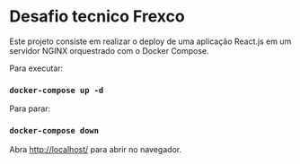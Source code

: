 # Desafio tecnico Frexco

Este projeto consiste em realizar o deploy de uma aplicação React.js em um servidor NGINX
orquestrado com o Docker Compose.

Para executar:

### `docker-compose up -d`

Para parar:

### `docker-compose down`

Abra [http://localhost/](http://localhost/) para abrir no navegador.
